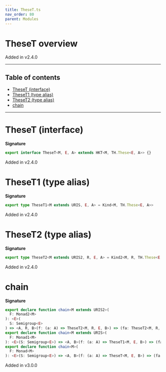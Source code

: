 ```yaml
---
title: TheseT.ts
nav_order: 80
parent: Modules
---
```


# TheseT overview

Added in v2.4.0

---

<h2 class="text-delta">Table of contents</h2>

- [TheseT (interface)](#theset-interface)
- [TheseT1 (type alias)](#theset1-type-alias)
- [TheseT2 (type alias)](#theset2-type-alias)
- [chain](#chain)

---

# TheseT (interface)

**Signature**

```ts
export interface TheseT<M, E, A> extends HKT<M, TH.These<E, A>> {}
```

Added in v2.4.0

# TheseT1 (type alias)

**Signature**

```ts
export type TheseT1<M extends URIS, E, A> = Kind<M, TH.These<E, A>>
```

Added in v2.4.0

# TheseT2 (type alias)

**Signature**

```ts
export type TheseT2<M extends URIS2, R, E, A> = Kind2<M, R, TH.These<E, A>>
```

Added in v2.4.0

# chain

**Signature**

```ts
export declare function chain<M extends URIS2>(
  F: Monad2<M>
): <E>(
  S: Semigroup<E>
) => <A, R, B>(f: (a: A) => TheseT2<M, R, E, B>) => (fa: TheseT2<M, R, E, A>) => TheseT2<M, R, E, B>
export declare function chain<M extends URIS>(
  F: Monad1<M>
): <E>(S: Semigroup<E>) => <A, B>(f: (a: A) => TheseT1<M, E, B>) => (fa: TheseT1<M, E, A>) => TheseT1<M, E, B>
export declare function chain<M>(
  F: Monad<M>
): <E>(S: Semigroup<E>) => <A, B>(f: (a: A) => TheseT<M, E, B>) => (fa: TheseT<M, E, A>) => TheseT<M, E, B>
```

Added in v3.0.0
